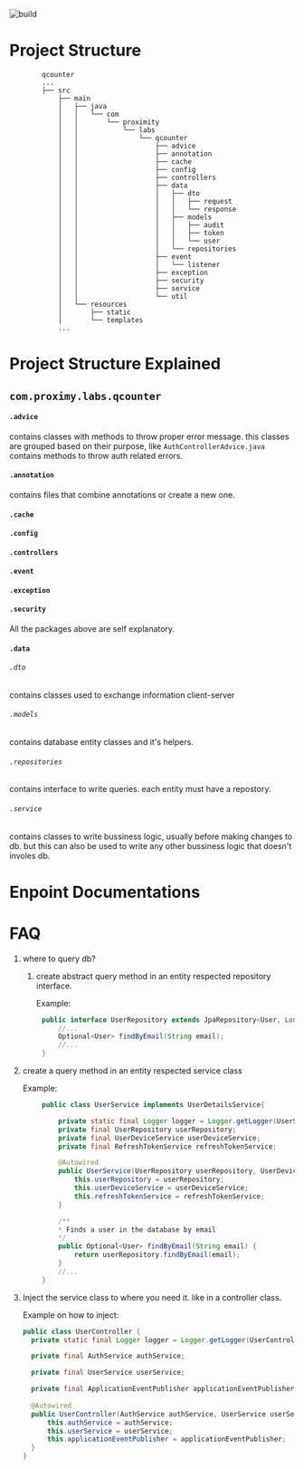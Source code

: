 
![build](https://github.com/chathil/qcounter/workflows/Java%20CI%20with%20Gradle/badge.svg?branch=master)

# Project Structure
```
        qcounter
        ...
        ├── src
            ├── main
            │   ├── java
            │   │   └── com
            │   │       └── proximity
            │   │           └── labs
            │   │               └── qcounter
            │   │                   ├── advice
            │   │                   ├── annotation
            │   │                   ├── cache
            │   │                   ├── config
            │   │                   ├── controllers
            │   │                   ├── data
            │   │                   │   ├── dto
            │   │                   │   │   ├── request
            │   │                   │   │   └── response
            │   │                   │   ├── models
            │   │                   │   │   ├── audit
            │   │                   │   │   ├── token
            │   │                   │   │   └── user
            │   │                   │   └── repositories
            │   │                   ├── event
            │   │                   │   └── listener
            │   │                   ├── exception
            │   │                   ├── security
            │   │                   ├── service
            │   │                   └── util
            │   └── resources
            │       ├── static
            │       └── templates
            ...
```
# Project Structure Explained

## ```com.proximy.labs.qcounter```

#### ```.advice```

contains classes with methods to throw proper error message. this classes are grouped based on their purpose, like ```AuthControllerAdvice.java``` contains methods to throw auth related errors.

#### ```.annotation```

contains files that combine annotations or create a new one.

#### ```.cache```

#### ```.config```

#### ```.controllers```

#### ```.event```

#### ```.exception```

#### ```.security```

All the packages above are self explanatory.

#### ```.data```

###### ```.dto```

contains classes used to exchange information client-server

###### ```.models```

contains database entity classes and it's helpers.

###### ```.repositories```

contains interface to write queries. each entity must have a repostory.

###### ```.service```

contains classes to write bussiness logic, usually before making changes to db. but this can also be used to write any other bussiness logic that doesn't involes db.



# Enpoint Documentations



# FAQ

1. where to query db?

   1. create abstract query method in an entity respected repository interface.

      Example:

```java
        public interface UserRepository extends JpaRepository<User, Long> {
            //...
            Optional<User> findByEmail(String email);
            //...
        }
```

   2. create a query method in an entity  respected service class

      Example:

```java
        public class UserService implements UserDetailsService{

            private static final Logger logger = Logger.getLogger(UserService.class);
            private final UserRepository userRepository;
            private final UserDeviceService userDeviceService;
            private final RefreshTokenService refreshTokenService;

            @Autowired
            public UserService(UserRepository userRepository, UserDeviceService userDeviceService, RefreshTokenService refreshTokenService) {
                this.userRepository = userRepository;
                this.userDeviceService = userDeviceService;
                this.refreshTokenService = refreshTokenService;
            }

            /**
            * Finds a user in the database by email
            */
            public Optional<User> findByEmail(String email) {
                return userRepository.findByEmail(email);
            }
            //...
        }
```

3. Inject the service class to where you need it. like in a controller class.

   Example on how to inject:

   ```java
   public class UserController {
     private static final Logger logger = Logger.getLogger(UserController.class);
   
     private final AuthService authService;
   
     private final UserService userService;
   
     private final ApplicationEventPublisher applicationEventPublisher;
     
     @Autowired
     public UserController(AuthService authService, UserService userService, ApplicationEventPublisher applicationEventPublisher) {
         this.authService = authService;
         this.userService = userService;
         this.applicationEventPublisher = applicationEventPublisher;
     }
   }
   ```

   ​		
